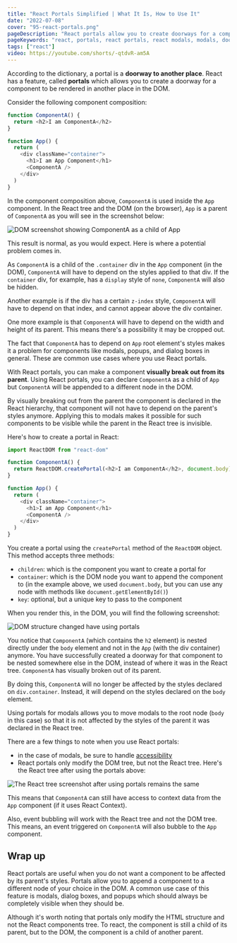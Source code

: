 ```yaml
---
title: "React Portals Simplified | What It Is, How to Use It"
date: "2022-07-08"
cover: "95-react-portals.png"
pageDescription: "React portals allow you to create doorways for a component to be rendered somewhere else in the DOM. Learn more in this article."
pageKeywords: "react, portals, react portals, react modals, modals, doorways"
tags: ["react"]
video: https://youtube.com/shorts/-qtdvR-am5A
---
```


According to the dictionary, a portal is a **doorway to another place**. React has a feature, called **portals** which allows you to create a doorway for a component to be rendered in another place in the DOM.

Consider the following component composition:

```js
function ComponentA() {
  return <h2>I am ComponentA</h2>
}

function App() {
  return (
    <div className="container">
      <h1>I am App Component</h1>
      <ComponentA />
    </div>
  )
}
```

In the component composition above, `ComponentA` is used inside the `App` component. In the React tree and the DOM (on the browser), `App` is a parent of `ComponentA` as you will see in the screenshot below:

![DOM screenshot showing ComponentA as a child of App](./dom-screenshot-without-portals.png)

This result is normal, as you would expect. Here is where a potential problem comes in.

As `ComponentA` is a child of the `.container` div in the `App` component (in the DOM), `ComponentA` will have to depend on the styles applied to that div. If the `container` div, for example, has a `display` style of `none`, `ComponentA` will also be hidden.

Another example is if the div has a certain `z-index` style, `ComponentA` will have to depend on that index, and cannot appear above the div container.

One more example is that `ComponentA` will have to depend on the width and height of its parent. This means there's a possibility it may be cropped out.

The fact that `ComponentA` has to depend on `App` root element's styles makes it a problem for components like modals, popups, and dialog boxes in general. These are common use cases where you use React portals.

With React portals, you can make a component **visually break out from its parent**. Using React portals, you can declare `ComponentA` as a child of `App` but `ComponentA` will be appended to a different node in the DOM.

By visually breaking out from the parent the component is declared in the React hierarchy, that component will not have to depend on the parent's styles anymore. Applying this to modals makes it possible for such components to be visible while the parent in the React tree is invisible.

Here's how to create a portal in React:

```js
import ReactDOM from "react-dom"

function ComponentA() {
  return ReactDOM.createPortal(<h2>I am ComponentA</h2>, document.body)
}

function App() {
  return (
    <div className="container">
      <h1>I am App Component</h1>
      <ComponentA />
    </div>
  )
}
```

You create a portal using the `createPortal` method of the `ReactDOM` object. This method accepts three methods:

* `children`: which is the component you want to create a portal for
* `container`: which is the DOM node you want to append the component to (in the example above, we used `document.body`, but you can use any node with methods like `document.getElementById()`)
* `key`: optional, but a unique key to pass to the component

When you render this, in the DOM, you will find the following screenshot:

![DOM structure changed have using portals](./dom-screenshot-with-portals.png)

You notice that `ComponentA` (which contains the `h2` element) is nested directly under the `body` element and not in the `App` (with the div container) anymore. You have successfully created a doorway for that component to be nested somewhere else in the DOM, instead of where it was in the React tree. `ComponentA` has visually broken out of its parent.

By doing this, `ComponentA` will no longer be affected by the styles declared on `div.container`. Instead, it will depend on the styles declared on the `body` element.

Using portals for modals allows you to move modals to the root node (`body` in this case) so that it is not affected by the styles of the parent it was declared in the React tree.

There are a few things to note when you use React portals:

* in the case of modals, be sure to handle [accessibility](https://www.w3.org/WAI/ARIA/apg/example-index/dialog-modal/dialog)
* React portals only modify the DOM tree, but not the React tree. Here's the React tree after using the portals above:

![The React tree screenshot after using portals remains the same](./react-tree-screenshot.png)

This means that `ComponentA` can still have access to context data from the `App` component (if it uses React Context).

Also, event bubbling will work with the React tree and not the DOM tree. This means, an event triggered on `ComponentA` will also bubble to the `App` component.

## Wrap up

React portals are useful when you do not want a component to be affected by its parent's styles. Portals allow you to append a component to a different node of your choice in the DOM. A common use case of this feature is modals, dialog boxes, and popups which should always be completely visible when they should be.

Although it's worth noting that portals only modify the HTML structure and not the React components tree. To react, the component is still a child of its parent, but to the DOM, the component is a child of another parent.
